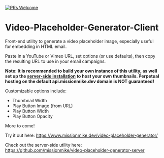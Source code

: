 [![PRs Welcome](https://img.shields.io/badge/PRs-welcome-brightgreen.svg?style=flat-square)](http://makeapullrequest.com)

# Video-Placeholder-Generator-Client
Front-end utility to generate a video placeholder image, especially useful for embedding in HTML email.

Paste in a YouTube or Vimeo URL, set options (or use defaults), then copy the resulting URL to use in your email campaigns.

**Note: It is recommended to build your own instance of this utility, as well set up the [server-side installation](https://github.com/MissionMike/Video-Placeholder-Generator-Server) to host your own thumbnails. Perpetual hosting on the default api.missionmike.dev domain is NOT guaranteed!**

Customizable options include:
* Thumbnail Width
* Play Button Image (from URL)
* Play Button Width
* Play Button Opacity

More to come!

Try it out here: https://www.missionmike.dev/video-placeholder-generator/

Check out the server-side utility here: https://github.com/missionmike/video-placeholder-generator-server
